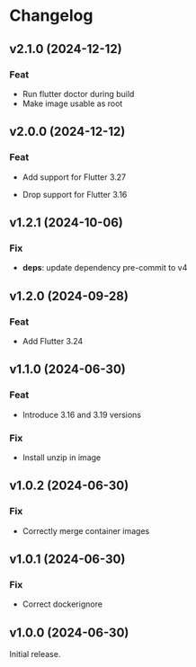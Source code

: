 # Changelog

## v2.1.0 (2024-12-12)

### Feat

- Run flutter doctor during build
- Make image usable as root

## v2.0.0 (2024-12-12)

### Feat

- Add support for Flutter 3.27


- Drop support for Flutter 3.16

## v1.2.1 (2024-10-06)

### Fix

- **deps**: update dependency pre-commit to v4

## v1.2.0 (2024-09-28)

### Feat

- Add Flutter 3.24

## v1.1.0 (2024-06-30)

### Feat

- Introduce 3.16 and 3.19 versions

### Fix

- Install unzip in image

## v1.0.2 (2024-06-30)

### Fix

- Correctly merge container images

## v1.0.1 (2024-06-30)

### Fix

- Correct dockerignore

## v1.0.0 (2024-06-30)

Initial release.
